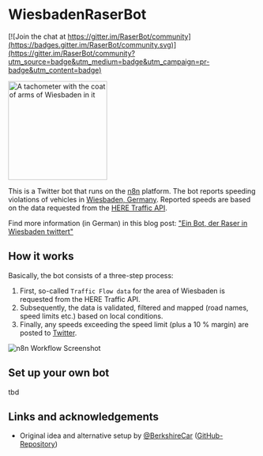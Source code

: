 # WiesbadenRaserBot

[![Join the chat at https://gitter.im/RaserBot/community](https://badges.gitter.im/RaserBot/community.svg)](https://gitter.im/RaserBot/community?utm_source=badge&utm_medium=badge&utm_campaign=pr-badge&utm_content=badge)

<img alt="A tachometer with the coat of arms of Wiesbaden in it" height="200" src="./twitter_avatar.png" title="Twitter avatar of the bot" width="200"/>

This is a Twitter bot that runs on the [n8n](https://n8n.io) platform.
The bot reports speeding violations of vehicles in [Wiesbaden, Germany](https://en.wikipedia.org/wiki/Wiesbaden).
Reported speeds are based on the data requested from the [HERE Traffic API](https://developer.here.com/documentation/traffic/dev_guide/topics/what-is.html).

Find more information (in German) in this blog post: ["Ein Bot, der Raser in Wiesbaden twittert"](https://blog.sperrobjekt.de/content/1000544-Ein-Bot,-der-Raser-in-Wiesbaden-twittert.html)

## How it works
Basically, the bot consists of a three-step process:
1) First, so-called `Traffic Flow data` for the area of Wiesbaden is requested from the HERE Traffic API.
2) Subsequently, the data is validated, filtered and mapped (road names, speed limits etc.) based on local conditions.
3) Finally, any speeds exceeding the speed limit (plus a 10 % margin) are posted to [Twitter](https://twitter.com/WiesbadenRaser).

![n8n Workflow Screenshot](./n8n-workflow-schema.png)

## Set up your own bot

tbd

## Links and acknowledgements
* Original idea and alternative setup by [@BerkshireCar](https://twitter.com/BerkshireCar) ([GitHub-Repository](https://github.com/BerkshireCar/SpeederBot))
